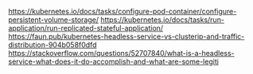 https://kubernetes.io/docs/tasks/configure-pod-container/configure-persistent-volume-storage/
https://kubernetes.io/docs/tasks/run-application/run-replicated-stateful-application/
https://faun.pub/kubernetes-headless-service-vs-clusterip-and-traffic-distribution-904b058f0dfd
https://stackoverflow.com/questions/52707840/what-is-a-headless-service-what-does-it-do-accomplish-and-what-are-some-legiti